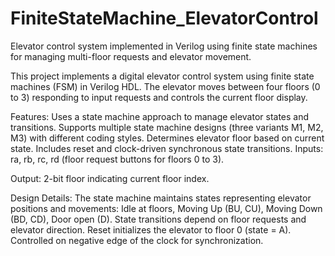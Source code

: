 # FiniteStateMachine_ElevatorControl
Elevator control system implemented in Verilog using finite state machines for managing multi-floor requests and elevator movement.


This project implements a digital elevator control system using finite state machines (FSM) in Verilog HDL. The elevator moves between four floors (0 to 3) responding to input requests and controls the current floor display.


Features:
Uses a state machine approach to manage elevator states and transitions.
Supports multiple state machine designs (three variants M1, M2, M3) with different coding styles.
Determines elevator floor based on current state.
Includes reset and clock-driven synchronous state transitions.
Inputs: ra, rb, rc, rd (floor request buttons for floors 0 to 3).

Output:
2-bit floor indicating current floor index.

Design Details:
The state machine maintains states representing elevator positions and movements: Idle at floors, Moving Up (BU, CU), Moving Down (BD, CD), Door open (D).
State transitions depend on floor requests and elevator direction.
Reset initializes the elevator to floor 0 (state = A).
Controlled on negative edge of the clock for synchronization.
